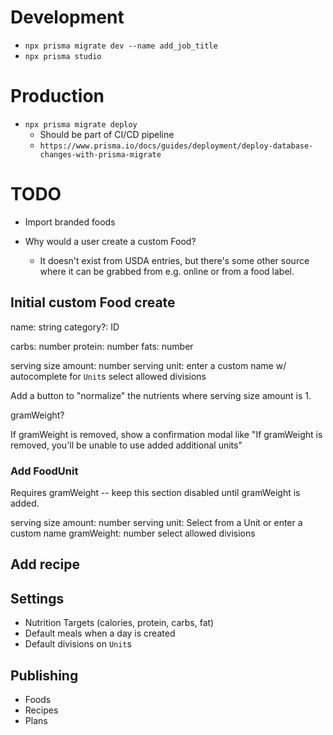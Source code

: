 # Development
* `npx prisma migrate dev --name add_job_title`
* `npx prisma studio`

# Production
* `npx prisma migrate deploy`
    * Should be part of CI/CD pipeline
    * `https://www.prisma.io/docs/guides/deployment/deploy-database-changes-with-prisma-migrate`


# TODO

* Import branded foods

* Why would a user create a custom Food?
    * It doesn't exist from USDA entries, but there's some other source where it
      can be grabbed from e.g. online or from a food label.

## Initial custom Food create

name: string
category?: ID

carbs: number
protein: number
fats: number

serving size amount: number
serving unit: enter a custom name w/ autocomplete for `Unit`s
select allowed divisions

Add a button to "normalize" the nutrients where serving size amount is 1.

gramWeight?

If gramWeight is removed, show a confirmation modal like "If gramWeight is
removed, you'll be unable to use added additional units"

### Add FoodUnit
Requires gramWeight -- keep this section disabled until gramWeight is added.

serving size amount: number
serving unit: Select from a Unit or enter a custom name
gramWeight: number
select allowed divisions


## Add recipe




## Settings
* Nutrition Targets (calories, protein, carbs, fat)
* Default meals when a day is created
* Default divisions on `Unit`s


## Publishing
* Foods
* Recipes
* Plans

